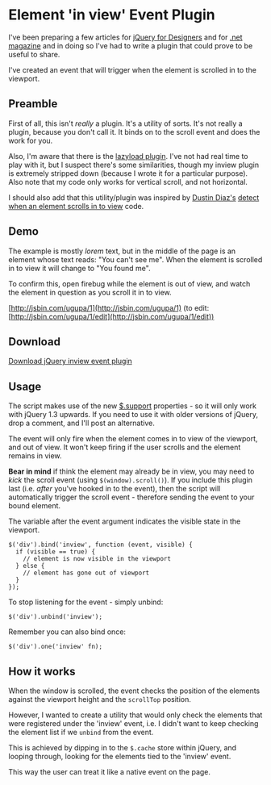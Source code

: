 # Element 'in view' Event Plugin

I've been preparing a few articles for [jQuery for Designers](http://jqueryfordesigners.com/ "jQuery for Designers - Tutorials and screencasts") and for [.net magazine](http://www.netmag.co.uk/) and in doing so I've had to write a plugin that could prove to be useful to share.

I've created an event that will trigger when the element is scrolled in to the viewport.


<!--more-->

## Preamble

First of all, this isn't *really* a plugin.  It's a utility of sorts.  It's not really a plugin, because you don't call it. It binds on to the scroll event and does the work for you.

Also, I'm aware that there is the [lazyload plugin](http://www.appelsiini.net/projects/lazyload "Lazy Load Plugin for jQuery").  I've not had real time to play with it, but I suspect there's some similarities, though my inview plugin is extremely stripped down (because I wrote it for a particular purpose).  Also note that my code only works for vertical scroll, and not horizontal.

I should also add that this utility/plugin was inspired by [Dustin Diaz's](http://www.dustindiaz.com/ "Dustin Diaz: ./with Imagination") [detect when an element scrolls in to view](http://www.dustindiaz.com/element-scroll-into-view/) code.

## Demo

The example is mostly *lorem* text, but in the middle of the page is an element whose text reads: "You can't see me".  When the element is scrolled in to view it will change to "You found me".  

To confirm this, open firebug while the element is out of view, and watch the element in question as you scroll it in to view.

[http://jsbin.com/ugupa/1](http://jsbin.com/ugupa/1) (to edit: [http://jsbin.com/ugupa/1/edit](http://jsbin.com/ugupa/1/edit))

## Download

[Download jQuery inview event plugin](http://remysharp.com/downloads/jquery.inview.js)

## Usage

The script makes use of the new [$.support](http://api.jquery.com/?support) properties - so it will only work with jQuery 1.3 upwards.  If you need to use it with older versions of jQuery, drop a comment, and I'll post an alternative.

The event will only fire when the element comes in to view of the viewport, and out of view.  It won't keep firing if the user scrolls and the element remains in view.

**Bear in mind** if think the element may already be in view, you may need to *kick* the scroll event (using <code>$(window).scroll()</code>).  If you include this plugin last (i.e. *after* you've hooked in to the event), then the script will automatically trigger the scroll event - therefore sending the event to your bound element.

The variable after the event argument indicates the visible state in the viewport.

<pre><code>$('div').bind('inview', function (event, visible) {
  if (visible == true) {
    // element is now visible in the viewport
  } else {
    // element has gone out of viewport
  }
});</code></pre>

To stop listening for the event - simply unbind:

<pre><code>$('div').unbind('inview');</code></pre>

Remember you can also bind once:

<pre><code>$('div').one('inview' fn);</code></pre>

## How it works

When the window is scrolled, the event checks the position of the elements against the viewport height and the <code>scrollTop</code> position.

However, I wanted to create a utility that would only check the elements that were registered under the 'inview' event, i.e. I didn't want to keep checking the element list if we <code>unbind</code> from the event.

This is achieved by dipping in to the <code>$.cache</code> store within jQuery, and looping through, looking for the elements tied to the 'inview' event. 

This way the user can treat it like a native event on the page.